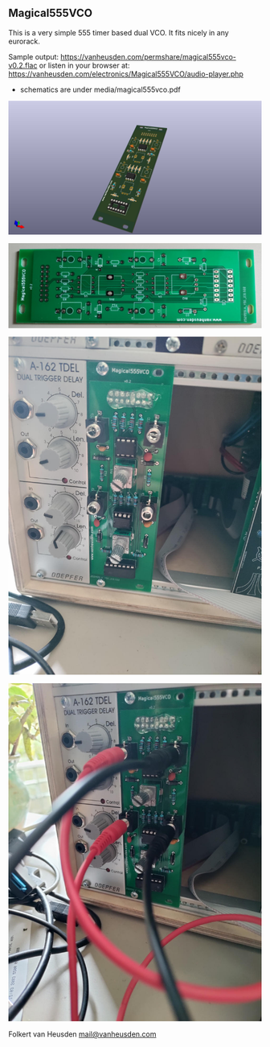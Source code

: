 Magical555VCO
-------------

This is a very simple 555 timer based dual VCO.
It fits nicely in any eurorack.

Sample output: https://vanheusden.com/permshare/magical555vco-v0.2.flac
or listen in your browser at: https://vanheusden.com/electronics/Magical555VCO/audio-player.php


* schematics are under media/magical555vco.pdf


![3D](media/magical555vco-3d.png "3D")

![PCB](media/pcb.jpg "PCB")

![installed](media/mounted-in-rack.jpg "installed")

![in use](media/with-cables.jpg "in use")


Folkert van Heusden <mail@vanheusden.com>
